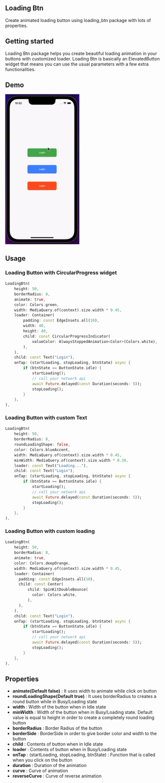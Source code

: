 <!--
This README describes the package. If you publish this package to pub.dev,
this README's contents appear on the landing page for your package.

For information about how to write a good package README, see the guide for
[writing package pages](https://dart.dev/guides/libraries/writing-package-pages).

For general information about developing packages, see the Dart guide for
[creating packages](https://dart.dev/guides/libraries/create-library-packages)
and the Flutter guide for
[developing packages and plugins](https://flutter.dev/developing-packages).
-->

## Loading Btn

Create animated loading button using loading_btn package with lots of properties.

## Getting started

Loading Btn package helps you create beautiful loading animation in your buttons with customized
loader. Loading Btn is basically an ElevatedButton widget that means you can use the usual
parameters with a few extra functionalities.

## Demo

<img src='demo/loading_btn.gif' height='480px' />

## Usage

### Loading Button with CircularProgress widget

```dart
LoadingBtn(
    height: 50,
    borderRadius: 8,
    animate: true,
    color: Colors.green,
    width: MediaQuery.of(context).size.width * 0.45,
    loader: Container(
        padding: const EdgeInsets.all(10),
        width: 40,
        height: 40,
        child: const CircularProgressIndicator(
            valueColor: AlwaysStoppedAnimation<Color>(Colors.white),
        ),
    ),
    child: const Text("Login"),
    onTap: (startLoading, stopLoading, btnState) async {
        if (btnState == ButtonState.idle) {
            startLoading();
            // call your network api
            await Future.delayed(const Duration(seconds: 5));
            stopLoading();
        }
    },
),
```

### Loading Button with custom Text

```dart
LoadingBtn(
    height: 50,
    borderRadius: 8,
    roundLoadingShape: false,
    color: Colors.blueAccent,
    width: MediaQuery.of(context).size.width * 0.45,
    minWidth: MediaQuery.of(context).size.width * 0.30,
    loader: const Text("Loading..."),
    child: const Text("Login"),
    onTap: (startLoading, stopLoading, btnState) async {
        if (btnState == ButtonState.idle) {
            startLoading();
            // call your network api
            await Future.delayed(const Duration(seconds: 5));
            stopLoading();
        }
    },
),
```

### Loading Button with custom loading

```dart
LoadingBtn(
    height: 50,
    borderRadius: 8,
    animate: true,
    color: Colors.deepOrange,
    width: MediaQuery.of(context).size.width * 0.45,
    loader: Container(
      padding: const EdgeInsets.all(10),
      child: const Center(
          child: SpinKitDoubleBounce(
            color: Colors.white,
          ),
      ),
    ),
    child: const Text("Login"),
    onTap: (startLoading, stopLoading, btnState) async {
        if (btnState == ButtonState.idle) {
            startLoading();
            // call your network api
            await Future.delayed(const Duration(seconds: 5));
            stopLoading();
        }
    },
),
```

## Properties

* **animate(Default false)** : It uses width to animate while click on button
* **roundLoadingShape(Default true)** : It uses borderRadius to creates a round button while in Busy/Loading state
* **width** : Width of the button when in Idle state
* **minWidth** : Width of the button when in Busy/Loading state. Default value is equal to height in order to create a completely round loading button 
* **borderRadius** : Border Radius of the button
* **borderSide** : BorderSide in order to give border color and width to the button 
* **child** : Contents of button when in Idle state 
* **loader** : Contents of button when in Busy/Loading state 
* **onTap** : (startLoading, stopLoading, btnState) : Function that is called when you click on the button
* **duration** : Duration of the animation 
* **curve** : Curve of animation
* **reverseCurve** : Curve of reverse animation